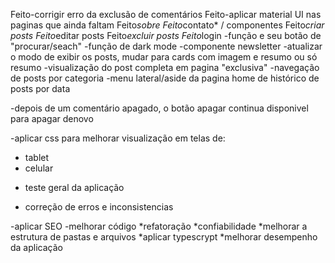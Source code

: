 Feito-corrigir erro da exclusão de comentários
Feito-aplicar material UI nas paginas que ainda faltam
Feito*sobre
Feito*contato*
/ componentes
Feito*criar posts
Feito*editar posts
Feito*excluir posts
Feito*login
-função e seu botão de "procurar/seach"
-função de dark mode
-componente newsletter
-atualizar o modo de exibir os posts, mudar para cards com imagem e resumo ou só resumo
-visualização do post completa em pagina "exclusiva"
-navegação de posts por categoria
-menu lateral/aside da pagina home de histórico de posts por data

-depois de um comentário apagado, o botão apagar continua disponivel para apagar denovo

-aplicar css para melhorar visualização em telas de:
* tablet
* celular

- teste geral da aplicação
* correção de erros e inconsistencias

-aplicar SEO
-melhorar código
*refatoração
*confiabilidade
*melhorar a estrutura de pastas e arquivos
*aplicar typescrypt
*melhorar desempenho da aplicação
